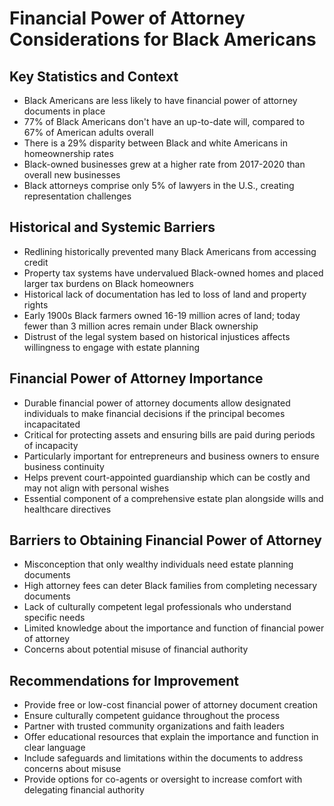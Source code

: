 # Financial Power of Attorney Considerations for Black Americans

## Key Statistics and Context
- Black Americans are less likely to have financial power of attorney documents in place
- 77% of Black Americans don't have an up-to-date will, compared to 67% of American adults overall
- There is a 29% disparity between Black and white Americans in homeownership rates
- Black-owned businesses grew at a higher rate from 2017-2020 than overall new businesses
- Black attorneys comprise only 5% of lawyers in the U.S., creating representation challenges

## Historical and Systemic Barriers
- Redlining historically prevented many Black Americans from accessing credit
- Property tax systems have undervalued Black-owned homes and placed larger tax burdens on Black homeowners
- Historical lack of documentation has led to loss of land and property rights
- Early 1900s Black farmers owned 16-19 million acres of land; today fewer than 3 million acres remain under Black ownership
- Distrust of the legal system based on historical injustices affects willingness to engage with estate planning

## Financial Power of Attorney Importance
- Durable financial power of attorney documents allow designated individuals to make financial decisions if the principal becomes incapacitated
- Critical for protecting assets and ensuring bills are paid during periods of incapacity
- Particularly important for entrepreneurs and business owners to ensure business continuity
- Helps prevent court-appointed guardianship which can be costly and may not align with personal wishes
- Essential component of a comprehensive estate plan alongside wills and healthcare directives

## Barriers to Obtaining Financial Power of Attorney
- Misconception that only wealthy individuals need estate planning documents
- High attorney fees can deter Black families from completing necessary documents
- Lack of culturally competent legal professionals who understand specific needs
- Limited knowledge about the importance and function of financial power of attorney
- Concerns about potential misuse of financial authority

## Recommendations for Improvement
- Provide free or low-cost financial power of attorney document creation
- Ensure culturally competent guidance throughout the process
- Partner with trusted community organizations and faith leaders
- Offer educational resources that explain the importance and function in clear language
- Include safeguards and limitations within the documents to address concerns about misuse
- Provide options for co-agents or oversight to increase comfort with delegating financial authority

